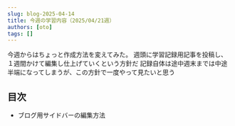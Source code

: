 ```yaml
---
slug: blog-2025-04-14
title: 今週の学習内容（2025/04/21週）
authors: [oto]
tags: []
---
```


今週からはちょっと作成方法を変えてみた。
週頭に学習記録用記事を投稿し、１週間かけて編集し仕上げていくという方針だ
記録自体は途中週末までは中途半端になってしまうが、この方針で一度やって見たいと思う

<!-- truncate -->

## 目次

- ブログ用サイドバーの編集方法